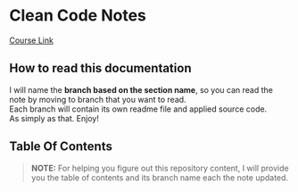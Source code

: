 # Clean Code Notes

[Course Link]('https://www.udemy.com/course/writing-clean-code')


## How to read this documentation
I will name the **branch based on the section name**, so you can read the note by moving to branch that you want to read.
<br>
Each branch will contain its own readme file and applied source code.
<br>
As simply as that. Enjoy!

## Table Of Contents

> **NOTE:** For helping you figure out this repository content, I will provide you the table of contents and its branch name each the note updated.
